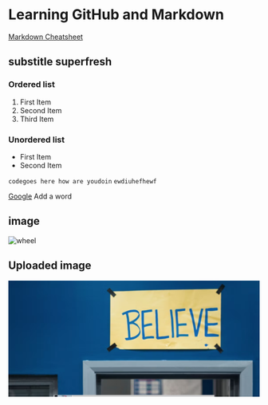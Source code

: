 # Learning GitHub and Markdown
[Markdown Cheatsheet](https://www.markdownguide.org/cheat-sheet/)

## substitle superfresh

### Ordered list
1. First Item
2. Second Item
3. Third Item

### Unordered list
- First Item
- Second Item

`codegoes here how are youdoin` `ewdiuhefhewf`

[Google](https://www.google.com)
 Add a word

## image

![wheel](https://eu.mountainbuggy.com/cdn/shop/products/MB3-12-inch-rear-wheel-assembly_1200x1200_0fd57654-d249-447a-83ae-640866fb1391_900x.jpg?v=1582768330)

## Uploaded image
![believe](./believegood.png)
